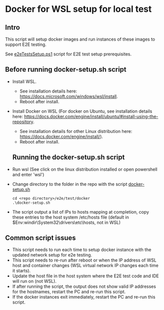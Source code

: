 # Docker for WSL setup for local test

## Intro

This script will setup docker images and run instances of these images to support E2E testing.

See [e2eTestsSetup.ps1](https://github.com/Azure/azure-iot-sdk-csharp/blob/main/e2e/test/prerequisites/E2ETestsSetup/e2eTestsSetup.ps1) script for E2E test setup prerequisites.

## Before running docker-setup.sh script

- Install WSL.
  - See installation details here: <https://docs.microsoft.com/windows/wsl/install>.
  - Reboot after install.
- Install Docker on WSL (For docker on Ubuntu, see installation details here: <https://docs.docker.com/engine/install/ubuntu/#install-using-the-repository>.
  - See installation details for other Linux distribution here: <https://docs.docker.com/engine/install/>).
  - Reboot after install.

  ## Running the docker-setup.sh script

- Run wsl (See click on the linux distribution installed or open powershell and enter 'wsl')
  
- Change directory to the folder in the repo with the script [docker-setup.sh](https://github.com/Azure/azure-iot-sdk-csharp/blob/main/e2e/test/docker/docker-setup.sh)
  
  ```Shell
  cd <repo directory>/e2e/test/docker
  .\docker-setup.sh
  ```

- The script output a list of IPs to hosts mapping at completion, copy these entries to the host system /etc/hosts file (default in $Env:windir\System32\drivers\etc\hosts, not in WSL)

## Common script issues

- This script needs to run each time to setup docker instance with the updated network setup for e2e testing.
- This script needs to re-run after reboot or when the IP address of WSL host and container changes (WSL virtual network IP changes each time it starts).
- Update the host file in the host system where the E2E test code and IDE will run on (not WSL).
- If after running the script, the output does not show valid IP addresses for the hostnames, restart the PC and re-run this script.
- If the docker instances exit immediately, restart the PC and re-run this script.
